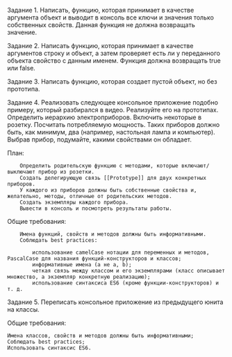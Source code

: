 Задание 1.
Написать, функцию, которая принимает в качестве аргумента объект и выводит в консоль все ключи и значения только собственных свойств. Данная функция не должна возвращать значение.

Задание 2.
Написать функцию, которая принимает в качестве аргументов строку и объект, а затем проверяет есть ли у переданного объекта свойство с данным именем. Функция должна возвращать true или false.

Задание 3.
Написать функцию, которая создает пустой объект, но без прототипа.



Задание 4.
Реализовать следующее консольное приложение подобно примеру, который разбирался в видео. Реализуйте его на прототипах.
Определить иерархию электроприборов. Включить некоторые в розетку. Посчитать потребляемую мощность.
Таких приборов должно быть, как минимум, два (например, настольная лампа и компьютер). Выбрав прибор, подумайте, какими свойствами он обладает.

План:

        Определить родительскую функцию с методами, которые включают/выключают прибор из розетки.
        Создать делегирующую связь [[Prototype]] для двух конкретных приборов.
        У каждого из приборов должны быть собственные свойства и, желательно, методы, отличные от родительских методов.
        Создать экземпляры каждого прибора.
        Вывести в консоль и посмотреть результаты работы.

Общие требования:

        Имена функций, свойств и методов должны быть информативными.
        Соблюдать best practices:

            использование camelCase нотации для переменных и методов, PascalCase для названия функций-конструкторов и классов;
            информативные имена (а не a, b);
            четкая связь между классом и его экземплярами (класс описывает множество, а экземпляр конкретную реализацию);
            использование синтаксиса ES6 (кроме функции-конструкторов) и т. д.



Задание 5.
Переписать консольное приложение из предыдущего юнита на классы.

Общие требования:

    Имена классов, свойств и методов должны быть информативными;
    Соблюдать best practices;
    Использовать синтаксис ES6.
